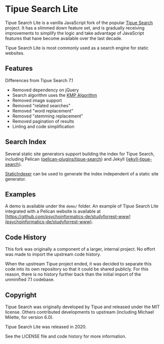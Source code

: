 # Tipue Search Lite

Tipue Search Lite is a vanilla JavaScript fork of the popular [Tipue Search](https://github.com/michael-milette/Tipue-Search)
project. It has a slimmed down feature set, and is gradually receiving
improvements to simplify the logic and take advantage of JavaScript features
that have become available over the last decade.

Tipue Search Lite is most commonly used as a search engine for static websites.

## Features

Differences from Tipue Search 7.1

* Removed dependency on jQuery
* Search algorithm uses the [KMP Algorithm](https://en.wikipedia.org/wiki/Knuth%E2%80%93Morris%E2%80%93Pratt_algorithm)
* Removed image support
* Removed "related searches"
* Removed "word replacement"
* Removed "stemming replacement"
* Removed pagination of results
* Linting and code simplification


## Search Index

Several static site generators support building the index for Tipue Search,
including Pelican ([pelican-plugins/tipue-search](https://github.com/pelican-plugins/tipue-search))
and Jekyll ([jekyll-tipue-search](https://github.com/jekylltools/jekyll-tipue-search)).

[StaticIndexer](https://github.com/MaxBittker/StaticIndexer) can be used to
generate the index independent of a static site generator.


## Examples

A demo is available under the `demo/` folder. An example of Tipue Search Lite
integrated with a Pelican website is available at [https://github.com/psychoinformatics-de/studyforrest-www](psychoinformatics-de/studyforrest-www).


## Code History

This fork was originally a component of a larger, internal project. No effort
was made to import the upstream code history.

When the upstream Tipue project ended, it was decided to separate this code into
its own repository so that it could be shared publicly. For this reason, there
is no history further back than the initial import of the unminified 7.1
codebase.


## Copyright

Tipue Search was originally developed by Tipue and released under the MIT
license. Others contributed developments to upstream (including Michael Milette,
for version 6.0).

Tipue Search Lite was released in 2020.

See the LICENSE file and code history for more information.

